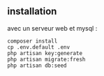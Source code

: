 ## installation

avec un serveur web et mysql :

```
composer install
cp .env.default .env
php artisan key:generate
php artisan migrate:fresh
php artisan db:seed
```
